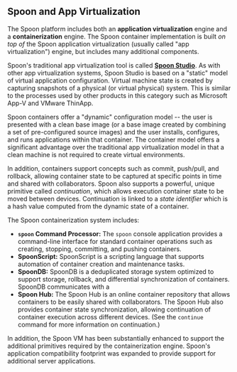## Spoon and App Virtualization

The Spoon platform includes both an **application virtualization** engine and a **containerization** engine. The Spoon container implementation is
built *on top of* the Spoon application virtualization (usually called "app virtualization") engine, but includes many additional components.

Spoon's traditional app virtualization tool is called **[Spoon Studio](/studio)**. As with other app virtualization systems, Spoon Studio
is based on a "static" model of virtual application configuration. Virtual machine state is created by capturing snapshots of a physical
(or virtual physical) system. This is similar to the processes used by other products in this category such as Microsoft App-V and VMware ThinApp.

Spoon containers offer a "dynamic" configuration model -- the user is presented with a clean base image (or a base image
created by combining a set of pre-configured source images) and the user installs, configures, and runs applications within that
container. The container model offers a significant advantage over the traditional app virtualization model in that a clean machine is
not required to create virtual environments.

In addition, containers support concepts such as commit, push/pull, and rollback, allowing container state to be captured at specific
points in time and shared with collaborators. Spoon also supports a powerful, unique primitive called *continuation*, which allows 
execution container state to be moved between devices. Continuation is linked to a *state identifier* which is a hash value computed from
the dynamic state of a container.

The Spoon containerization system includes:

* **`spoon` Command Processor:** The `spoon` console application provides a command-line interface for standard container
  operations such as creating, stopping, committing, and pushing containers.
* **SpoonScript:** SpoonScript is a scripting language that supports automation of container creation and maintenance tasks.
* **SpoonDB:** SpoonDB is a deduplicated storage system optimized to support storage, rollback, and differential synchronization of containers.
  SpoonDB communicates with a 
* **Spoon Hub:** The Spoon Hub is an online container repository that allows containers to be easily shared with collaborators. The Spoon
  Hub also provides container state synchronization, allowing continuation of container execution across different devices. (See the `continue`
  command for more information on continuation.)

In addition, the Spoon VM has been substantially enhanced to support the additional primitives required by the containerization engine.
Spoon's application compatibility footprint was expanded to provide support for additional server applications.

